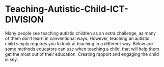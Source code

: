 # Teaching-Autistic-Child-ICT-DIVISION
Many people see teaching autistic children as an extra challenge, as many of them don’t learn in conventional ways. However, teaching an autistic child simply requires you to look at teaching in a different way. Below are some methods educators can use when teaching a child, that will help them get the most out of their education. Creating rapport and engaging the child is key.
